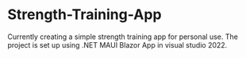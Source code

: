 # Strength-Training-App
Currently creating a simple strength training app for personal use. The project is set up using .NET MAUI Blazor App in visual studio 2022.
